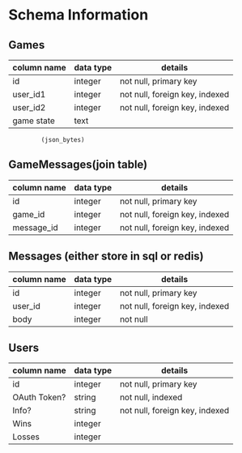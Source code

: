 # Schema Information

## Games
column name | data type | details
------------|-----------|----------------
id          | integer   | not null, primary key 
user_id1    | integer   | not null, foreign key, indexed
user_id2    | integer   | not null, foreign key, indexed
game state  | text      | 
             (json_bytes)

## GameMessages(join table)
column name | data type | details
------------|-----------|----------------
id          | integer   | not null, primary key 
game_id     | integer   | not null, foreign key, indexed
message_id  | integer   | not null, foreign key, indexed

## Messages (either store in sql or redis)
column name | data type | details
------------|-----------|----------------
id          | integer   | not null, primary key 
user_id     | integer   | not null, foreign key, indexed
body        | integer   | not null

## Users
column name | data type | details
------------|-----------|----------------
id          | integer   | not null, primary key 
OAuth Token?| string    | not null, indexed
Info?       | string    | not null, foreign key, indexed
Wins        | integer   |
Losses      | integer   |


